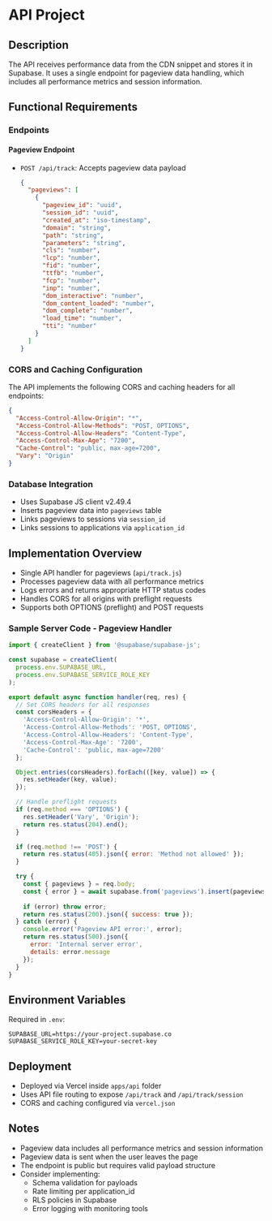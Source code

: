 # API Project

## Description

The API receives performance data from the CDN snippet and stores it in Supabase. It uses a single endpoint for pageview data handling, which includes all performance metrics and session information.

## Functional Requirements

### Endpoints

#### Pageview Endpoint
- `POST /api/track`: Accepts pageview data payload
  ```json
  {
    "pageviews": [
      {
        "pageview_id": "uuid",
        "session_id": "uuid",
        "created_at": "iso-timestamp",
        "domain": "string",
        "path": "string",
        "parameters": "string",
        "cls": "number",
        "lcp": "number",
        "fid": "number",
        "ttfb": "number",
        "fcp": "number",
        "inp": "number",
        "dom_interactive": "number",
        "dom_content_loaded": "number",
        "dom_complete": "number",
        "load_time": "number",
        "tti": "number"
      }
    ]
  }
  ```

### CORS and Caching Configuration

The API implements the following CORS and caching headers for all endpoints:
```json
{
  "Access-Control-Allow-Origin": "*",
  "Access-Control-Allow-Methods": "POST, OPTIONS",
  "Access-Control-Allow-Headers": "Content-Type",
  "Access-Control-Max-Age": "7200",
  "Cache-Control": "public, max-age=7200",
  "Vary": "Origin"
}
```

### Database Integration
- Uses Supabase JS client v2.49.4
- Inserts pageview data into `pageviews` table
- Links pageviews to sessions via `session_id`
- Links sessions to applications via `application_id`

## Implementation Overview

- Single API handler for pageviews (`api/track.js`)
- Processes pageview data with all performance metrics
- Logs errors and returns appropriate HTTP status codes
- Handles CORS for all origins with preflight requests
- Supports both OPTIONS (preflight) and POST requests

### Sample Server Code - Pageview Handler

```js
import { createClient } from '@supabase/supabase-js';

const supabase = createClient(
  process.env.SUPABASE_URL,
  process.env.SUPABASE_SERVICE_ROLE_KEY
);

export default async function handler(req, res) {
  // Set CORS headers for all responses
  const corsHeaders = {
    'Access-Control-Allow-Origin': '*',
    'Access-Control-Allow-Methods': 'POST, OPTIONS',
    'Access-Control-Allow-Headers': 'Content-Type',
    'Access-Control-Max-Age': '7200',
    'Cache-Control': 'public, max-age=7200'
  };

  Object.entries(corsHeaders).forEach(([key, value]) => {
    res.setHeader(key, value);
  });

  // Handle preflight requests
  if (req.method === 'OPTIONS') {
    res.setHeader('Vary', 'Origin');
    return res.status(204).end();
  }

  if (req.method !== 'POST') {
    return res.status(405).json({ error: 'Method not allowed' });
  }

  try {
    const { pageviews } = req.body;
    const { error } = await supabase.from('pageviews').insert(pageviews);
    
    if (error) throw error;
    return res.status(200).json({ success: true });
  } catch (error) {
    console.error('Pageview API error:', error);
    return res.status(500).json({ 
      error: 'Internal server error',
      details: error.message
    });
  }
}
```

## Environment Variables

Required in `.env`:
```env
SUPABASE_URL=https://your-project.supabase.co
SUPABASE_SERVICE_ROLE_KEY=your-secret-key
```

## Deployment

- Deployed via Vercel inside `apps/api` folder
- Uses API file routing to expose `/api/track` and `/api/track/session`
- CORS and caching configured via `vercel.json`

## Notes

- Pageview data includes all performance metrics and session information
- Pageview data is sent when the user leaves the page
- The endpoint is public but requires valid payload structure
- Consider implementing:
  - Schema validation for payloads
  - Rate limiting per application_id
  - RLS policies in Supabase
  - Error logging with monitoring tools

